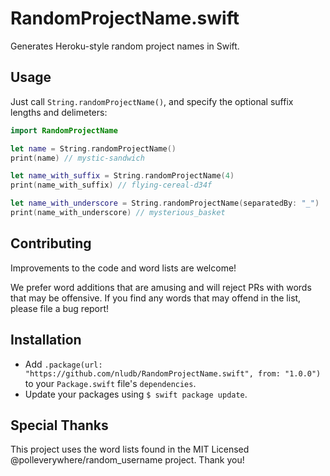 # RandomProjectName.swift

Generates Heroku-style random project names in Swift.

## Usage

Just call `String.randomProjectName()`, and specify the optional suffix lengths and delimeters:


```swift
import RandomProjectName

let name = String.randomProjectName()
print(name) // mystic-sandwich

let name_with_suffix = String.randomProjectName(4)
print(name_with_suffix) // flying-cereal-d34f

let name_with_underscore = String.randomProjectName(separatedBy: "_")
print(name_with_underscore) // mysterious_basket
```
## Contributing

Improvements to the code and word lists are welcome!

We prefer word additions that are amusing and will reject PRs with words that may be offensive. If you find any words that may offend in the list, please file a bug report!

## Installation

- Add `.package(url: "https://github.com/nludb/RandomProjectName.swift", from: "1.0.0")` to your `Package.swift` file's `dependencies`.
- Update your packages using `$ swift package update`.

## Special Thanks

This project uses the word lists found in the MIT Licensed @polleverywhere/random_username project. Thank you!